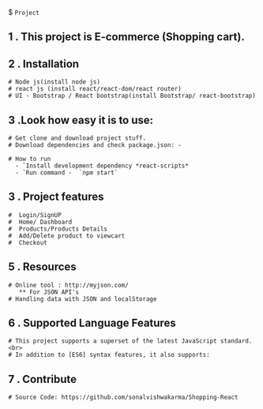 $ `Project `

1 . This project is E-commerce (Shopping cart).
--------


2 . Installation
------------

    # Node js(install node js)
    # react js (install react/react-dom/react router)
    # UI - Bootstrap / React bootstrap(install Bootstrap/ react-bootstrap)


3 .Look how easy it is to use:
--------

    # Get clone and download project stuff.
    # Download dependencies and check package.json: -
     
    # How to run 
      - `Install development dependency *react-scripts*
      - `Run command -  `npm start`

3 . Project features
--------

	#  Login/SignUP
	#  Home/ Dashboard
	#  Products/Products Details
	#  Add/Delete product to viewcart
	#  Checkout


5 . Resources
---------
     
	# Online tool : http://myjson.com/
	   ** For JSON API's
	# Handling data with JSON and localStorage

6 .  Supported Language Features
----------

    # This project supports a superset of the latest JavaScript standard.<br>
    # In addition to [ES6] syntax features, it also supports:

7 . Contribute
----------

	# Source Code: https://github.com/sonalvishwakarma/Shopping-React

